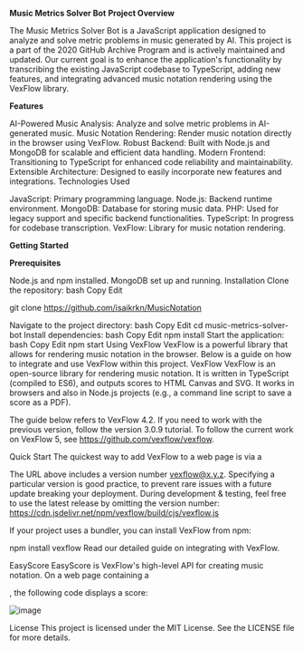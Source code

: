 **Music Metrics Solver Bot**
**Project Overview**

The Music Metrics Solver Bot is a JavaScript application designed to analyze and solve metric problems in music generated by AI. This project is a part of the 2020 GitHub Archive Program and is actively maintained and updated. Our current goal is to enhance the application's functionality by transcribing the existing JavaScript codebase to TypeScript, adding new features, and integrating advanced music notation rendering using the VexFlow library.

**Features**

AI-Powered Music Analysis: Analyze and solve metric problems in AI-generated music.
Music Notation Rendering: Render music notation directly in the browser using VexFlow.
Robust Backend: Built with Node.js and MongoDB for scalable and efficient data handling.
Modern Frontend: Transitioning to TypeScript for enhanced code reliability and maintainability.
Extensible Architecture: Designed to easily incorporate new features and integrations.
Technologies Used

JavaScript: Primary programming language.
Node.js: Backend runtime environment.
MongoDB: Database for storing music data.
PHP: Used for legacy support and specific backend functionalities.
TypeScript: In progress for codebase transcription.
VexFlow: Library for music notation rendering.

**Getting Started**

**Prerequisites**

Node.js and npm installed.
MongoDB set up and running.
Installation
Clone the repository:
bash
Copy
Edit

git clone https://github.com/isaikrkn/MusicNotation

Navigate to the project directory:
bash
Copy
Edit
cd music-metrics-solver-bot
Install dependencies:
bash
Copy
Edit
npm install
Start the application:
bash
Copy
Edit
npm start
Using VexFlow
VexFlow is a powerful library that allows for rendering music notation in the browser. Below is a guide on how to integrate and use VexFlow within this project.
VexFlow
VexFlow is an open-source library for rendering music notation. It is written in TypeScript (compiled to ES6), and outputs scores to HTML Canvas and SVG. It works in browsers and also in Node.js projects (e.g., a command line script to save a score as a PDF).

The guide below refers to VexFlow 4.2. If you need to work with the previous version, follow the version 3.0.9 tutorial. To follow the current work on VexFlow 5, see https://github.com/vexflow/vexflow.

Quick Start
The quickest way to add VexFlow to a web page is via a <script> tag.

<script src="https://cdn.jsdelivr.net/npm/vexflow@4.2.2/build/cjs/vexflow.js"></script>
<script>
  // YOUR CODE GOES HERE
</script>
The URL above includes a version number vexflow@x.y.z. Specifying a particular version is good practice, to prevent rare issues with a future update breaking your deployment. During development & testing, feel free to use the latest release by omitting the version number: https://cdn.jsdelivr.net/npm/vexflow/build/cjs/vexflow.js

If your project uses a bundler, you can install VexFlow from npm:

npm install vexflow
Read our detailed guide on integrating with VexFlow.

EasyScore
EasyScore is VexFlow's high-level API for creating music notation. On a web page containing a <div id="output"></div>, the following code displays a score:

![image](https://github.com/user-attachments/assets/c414bb9a-fa63-4b0a-8d5c-9bdcc2e8ba46)

License
This project is licensed under the MIT License. See the LICENSE file for more details.
